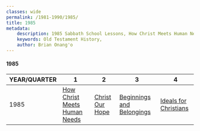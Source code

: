```yaml
---
classes: wide
permalink: /1981-1990/1985/
title: 1985
metadata:
    description: 1985 Sabbath School Lessons, How Christ Meets Human Needs, Christ Our Hope, Beginnings and Belongings, Ideals for Christians
    keywords: Old Testament History,
    author: Brian Onang'o
---
```


#### 1985

YEAR/QUARTER |   1  | 2| 3| 4
-------------|------------|---|--|---
1985   |  [How Christ Meets Human Needs](/1981-1990/1985/quarter1) | [Christ Our Hope](/1981-1990/1985/quarter2) | [Beginnings and Belongings](/1981-1990/1985/quarter3) | [Ideals for Christians](/1981-1990/1985/quarter4) |
 